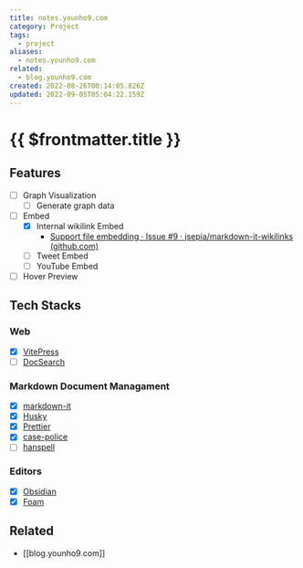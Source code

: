 ```yaml
---
title: notes.younho9.com
category: Project
tags:
  - project
aliases:
  - notes.younho9.com
related:
  - blog.younho9.com
created: 2022-08-26T00:14:05.826Z
updated: 2022-09-05T05:04:22.159Z
---
```


# {{ $frontmatter.title }}

## Features

- [ ] Graph Visualization
  - [ ] Generate graph data
- [ ] Embed
  - [x] Internal wikilink Embed
    - [Support file embedding · Issue #9 · jsepia/markdown-it-wikilinks (github.com)](https://github.com/jsepia/markdown-it-wikilinks/issues/9)
  - [ ] Tweet Embed
  - [ ] YouTube Embed
- [ ] Hover Preview

## Tech Stacks

### Web

- [x] [VitePress](https://vitepress.vuejs.org/)
- [ ] [DocSearch](https://docsearch.algolia.com/)

### Markdown Document Managament

- [x] [markdown-it](https://github.com/markdown-it/markdown-it)
- [x] [Husky](https://typicode.github.io/husky/#/)
- [x] [Prettier](https://prettier.io/)
- [x] [case-police](https://github.com/antfu/case-police)
- [ ] [hanspell](https://github.com/9beach/hanspell)

### Editors

- [x] [Obsidian](https://obsidian.md/)
- [x] [Foam](https://github.com/foambubble/foam)

## Related

- [[blog.younho9.com]]
